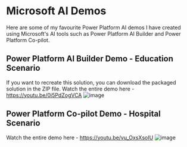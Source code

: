 # Microsoft AI Demos
Here are some of my favourite Power Platform AI demos I have created using Microsoft's AI tools such as Power Platform AI Builder and Power Platform Co-pilot. 

## Power Platform AI Builder Demo - Education Scenario
If you want to recreate this solution, you can download the packaged solution in the ZIP file. Watch the entire demo here - https://youtu.be/0i5PdZogVCA
![image](https://github.com/cathyxu99/PowerPlatform-AI-Demos/assets/61174355/cda50a2e-2436-494e-9c71-eb18e528bfff)


## Power Platform Co-pilot Demo - Hospital Scenario
Watch the entire demo here - https://youtu.be/vu_OxsXsoIU
![image](https://github.com/cathyxu99/PowerPlatform-AI-Demos/assets/61174355/5bc7b474-17c2-487a-a3ae-3675c4781e5f)
